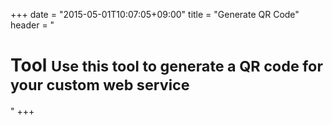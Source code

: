 +++
date = "2015-05-01T10:07:05+09:00"
title = "Generate QR Code"
header = "<h1>Tool <small>Use this tool to generate a QR code for your custom web service</small></h1>"
+++

